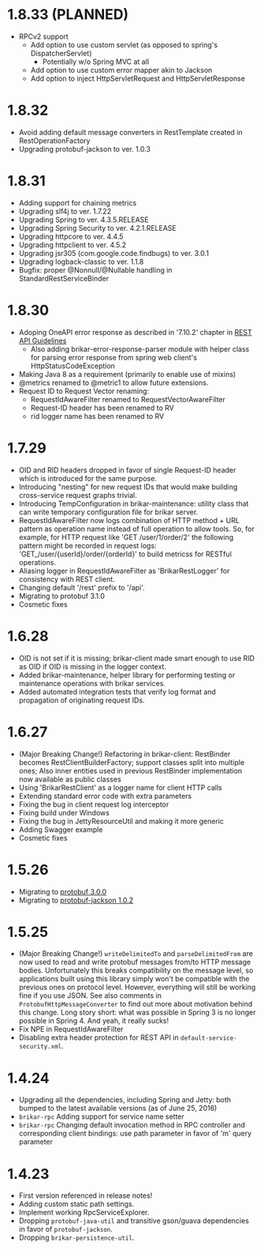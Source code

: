 
# 1.8.33 (PLANNED)

* RPCv2 support
  * Add option to use custom servlet (as opposed to spring's DispatcherServlet)
    * Potentially w/o Spring MVC at all
  * Add option to use custom error mapper akin to Jackson
  * Add option to inject HttpServletRequest and HttpServletResponse

# 1.8.32

* Avoid adding default message converters in RestTemplate created in RestOperationFactory
* Upgrading protobuf-jackson to ver. 1.0.3

# 1.8.31

* Adding support for chaining metrics
* Upgrading slf4j to ver. 1.7.22
* Upgrading Spring to ver. 4.3.5.RELEASE
* Upgrading Spring Security to ver. 4.2.1.RELEASE
* Upgrading httpcore to ver. 4.4.5
* Upgrading httpclient to ver. 4.5.2
* Upgrading jsr305 (com.google.code.findbugs) to ver. 3.0.1
* Upgrading logback-classic to ver. 1.1.8
* Bugfix: proper @Nonnull/@Nullable handling in StandardRestServiceBinder

# 1.8.30

* Adoping OneAPI error response as described in '7.10.2' chapter in [REST API Guidelines](https://github.com/Microsoft/api-guidelines/blob/master/Guidelines.md)
  * Also adding brikar-error-response-parser module with helper class for parsing error response from spring web client's HttpStatusCodeException
* Making Java 8 as a requirement (primarily to enable use of mixins)
* @metrics renamed to @metric1 to allow future extensions.
* Request ID to Request Vector renaming:
  * RequestIdAwareFilter renamed to RequestVectorAwareFilter
  * Request-ID header has been renamed to RV
  * rid logger name has been renamed to RV

# 1.7.29

* OID and RID headers dropped in favor of single Request-ID header which is introduced for the same purpose.
* Introducing "nesting" for new request IDs that would make building cross-service request graphs trivial.
* Introducing TempConfiguration in brikar-maintenance:
  utility class that can write temporary configuration file for brikar server.
* RequestIdAwareFilter now logs combination of HTTP method + URL pattern as operation name
  instead of full operation to allow tools. So, for example, for HTTP request like 'GET /user/1/order/2' the
  following pattern might be recorded in request logs: 'GET_/user/{userId}/order/{orderId}'
  to build metricss for RESTful operations.
* Aliasing logger in RequestIdAwareFilter as 'BrikarRestLogger' for consistency with REST client.
* Changing default '/rest' prefix to '/api'.
* Migrating to protobuf 3.1.0
* Cosmetic fixes

# 1.6.28

* OID is not set if it is missing;
  brikar-client made smart enough to use RID as OID if OID is missing in the logger context.
* Added brikar-maintenance, helper library for performing testing or maintenance operations with brikar services.
* Added automated integration tests that verify log format and propagation of originating request IDs.

# 1.6.27

* (Major Breaking Change!) Refactoring in brikar-client:
  RestBinder becomes RestClientBuilderFactory; support classes split into multiple ones;
  Also inner entities used in previous RestBinder implementation now available as public classes
* Using 'BrikarRestClient' as a logger name for client HTTP calls
* Extending standard error code with extra parameters
* Fixing the bug in client request log interceptor
* Fixing build under Windows
* Fixing the bug in JettyResourceUtil and making it more generic
* Adding Swagger example
* Cosmetic fixes

# 1.5.26

* Migrating to [protobuf 3.0.0](http://mvnrepository.com/artifact/com.google.protobuf/protobuf-java)
* Migrating to [protobuf-jackson 1.0.2](http://mvnrepository.com/artifact/com.truward.protobuf/protobuf-jackson)

# 1.5.25

* (Major Breaking Change!) ``writeDelimitedTo`` and ``parseDelimitedFrom`` are now used to read and write protobuf
  messages from/to HTTP message bodies.
  Unfortunately this breaks compatibility on the message level, so applications built using this library simply won't be
  compatible with the previous ones on protocol level. However, everything will still be working fine if you use JSON.
  See also comments in ``ProtobufHttpMessageConverter`` to find out more about motivation behind this change.
  Long story short: what was possible in Spring 3 is no longer possible in Spring 4. And yeah, it really sucks!
* Fix NPE in RequestIdAwareFilter
* Disabling extra header protection for REST API in ``default-service-security.xml``.

# 1.4.24

* Upgrading all the dependencies, including Spring and Jetty: both bumped to the latest available versions (as of June 25, 2016)
* ``brikar-rpc`` Adding support for service name setter
* ``brikar-rpc`` Changing default invocation method in RPC controller and corresponding client bindings: use path parameter in favor of 'm' query parameter

# 1.4.23

* First version referenced in release notes!
* Adding custom static path settings.
* Implement working RpcServiceExplorer.
* Dropping ``protobuf-java-util`` and transitive gson/guava dependencies in favor of ``protobuf-jackson``.
* Dropping ``brikar-persistence-util``.
